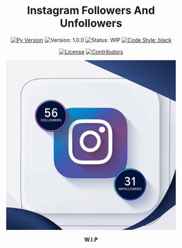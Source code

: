 <div align="center">

<h1><strong>Instagram Followers And Unfollowers</strong></h1>

[![Py Version](https://img.shields.io/badge/Python%20Version-3.12-000.svg)](_____)
![Version: 1.0.0](https://img.shields.io/badge/%20Version%20-1.0.0-000.svg)
![Status: WIP](https://img.shields.io/badge/Status-W.I.P-000.svg)
[![Code Style: black](https://img.shields.io/badge/Code%20Style-Black-000.svg)](https://github.com/psf/black)

[![License](https://img.shields.io/:License%20-fff)](LICENSE) [![Contributors](https://img.shields.io/github/contributors/lucasoal/InstagramFollowersAndUnfollowers)](https://github.com/lucasoal/InstagramFollowersAndUnfollowers/graphs/contributors)

<!-- [![Artifact HUB](https://img.shields.io/endpoint?url=_____)](_____) -->

<img src="assets/logo.jpg" alt="Logo" height="450px"/>

<strong>W.I.P</strong>
</div>
